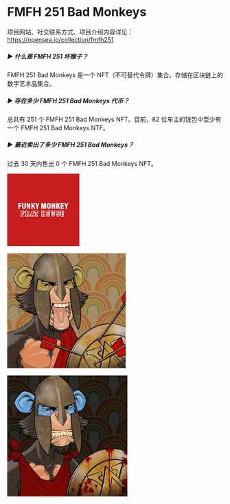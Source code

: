 # FMFH 251 Bad Monkeys

项目网站、社交联系方式、项目介绍内容详见：https://opensea.io/collection/fmfh251

 

##### ▶ 什么是 FMFH 251 坏猴子？

FMFH 251 Bad Monkeys 是一个 NFT（不可替代令牌）集合。存储在区块链上的数字艺术品集合。

##### ▶ 存在多少 FMFH 251 Bad Monkeys 代币？

总共有 251 个 FMFH 251 Bad Monkeys NFT。目前，82 位车主的钱包中至少有一个 FMFH 251 Bad Monkeys NTF。

##### ▶ 最近卖出了多少 FMFH 251 Bad Monkeys？

过去 30 天内售出 0 个 FMFH 251 Bad Monkeys NFT。





![nft](01.png)



![nft](02.png)



![nft](03.png)


